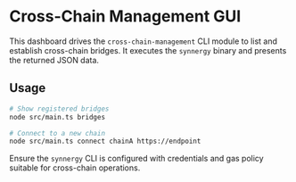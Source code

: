 # Cross-Chain Management GUI

This dashboard drives the `cross-chain-management` CLI module to list
and establish cross-chain bridges. It executes the `synnergy` binary and
presents the returned JSON data.

## Usage

```bash
# Show registered bridges
node src/main.ts bridges

# Connect to a new chain
node src/main.ts connect chainA https://endpoint
```

Ensure the `synnergy` CLI is configured with credentials and gas policy
suitable for cross-chain operations.
